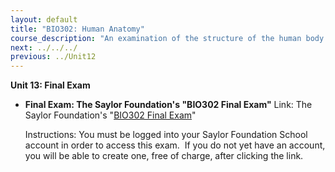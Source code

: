 ```yaml
---
layout: default
title: "BIO302: Human Anatomy"
course_description: "An examination of the structure of the human body at the cellular, tissue, organ, and organ system levels. Topics include: the integumentary, skeletal, muscular, nervous, cardiovascular, lymphatic, respiratory, digestive, urinary, endocrine, and reproductive systems."
next: ../../../
previous: ../Unit12
---
```

**Unit 13: Final Exam** <span id="13"></span> 
-   **Final Exam: The Saylor Foundation's "BIO302 Final Exam"**
    Link: The Saylor Foundation's "[BIO302 Final
    Exam](http://school.saylor.org/mod/quiz/view.php?id=186)"  
      
     Instructions: You must be logged into your Saylor Foundation School
    account in order to access this exam.  If you do not yet have an
    account, you will be able to create one, free of charge, after
    clicking the link.



